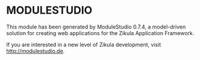 # MODULESTUDIO

This module has been generated by ModuleStudio 0.7.4, a model-driven solution
for creating web applications for the Zikula Application Framework.

If you are interested in a new level of Zikula development, visit http://modulestudio.de.
